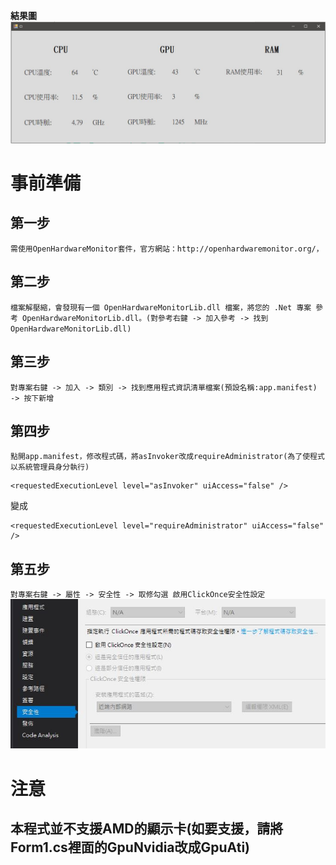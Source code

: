 **結果圖**
![GITHUB](https://github.com/kaodaopopi/Computer-hardware-information/blob/main/CI.JPG)

# 事前準備

## 第一步

`需使用OpenHardwareMonitor套件，官方網站：http://openhardwaremonitor.org/，`

## 第二步

`檔案解壓縮，會發現有一個 OpenHardwareMonitorLib.dll 檔案，將您的 .Net 專案 參考 OpenHardwareMonitorLib.dll。(對參考右鍵 -> 加入參考 -> 找到 OpenHardwareMonitorLib.dll)`

## 第三步

`對專案右鍵 -> 加入 -> 類別 -> 找到應用程式資訊清單檔案(預設名稱:app.manifest) -> 按下新增`

## 第四步

`點開app.manifest，修改程式碼，將asInvoker改成requireAdministrator(為了使程式以系統管理員身分執行)`

```
<requestedExecutionLevel level="asInvoker" uiAccess="false" />
```
變成
```
<requestedExecutionLevel level="requireAdministrator" uiAccess="false" />
```

## 第五步

`對專案右鍵 -> 屬性 -> 安全性 -> 取修勾選 啟用ClickOnce安全性設定`
![GITHUB](https://github.com/kaodaopopi/Computer-hardware-information/blob/main/1.JPG)

# 注意
## 本程式並不支援AMD的顯示卡(如要支援，請將Form1.cs裡面的GpuNvidia改成GpuAti)



